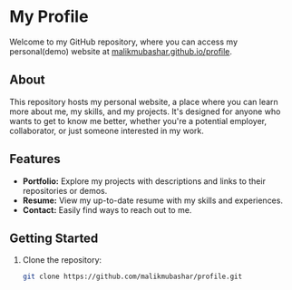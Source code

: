 # My Profile

Welcome to my GitHub repository, where you can access my personal(demo) website at [malikmubashar.github.io/profile](https://malikmubashar.github.io/profile/).

## About

This repository hosts my personal website, a place where you can learn more about me, my skills, and my projects. It's designed for anyone who wants to get to know me better, whether you're a potential employer, collaborator, or just someone interested in my work.

## Features

- **Portfolio:** Explore my projects with descriptions and links to their repositories or demos.
- **Resume:** View my up-to-date resume with my skills and experiences.
- **Contact:** Easily find ways to reach out to me.

## Getting Started

1. Clone the repository:
   ```bash
   git clone https://github.com/malikmubashar/profile.git
